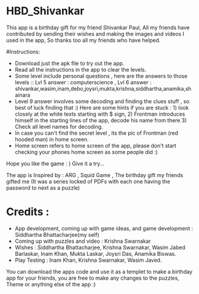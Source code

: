 # HBD_Shivankar
This app is a birthday gift for my friend Shivankar Paul, All my friends have contributed by sending their wishes and making the images and videos I used in the app, So thanks too all my friends who have helped.<br>

#Instructions:
* Download just the apk file to try out the app.
* Read all the instructions in the app to clear the levels.
* Some level include personal questions , here are the answers to those levels :: Lvl 5 answer : computerscience , Lvl 6 answer : shivankar,wasim,inam,debo,joysri,mukta,krishna,siddhartha,anamika,shainara
* Level 9 answer involves some decoding and finding the clues stuff , so best of luck finding that :) Here are some hints if you are stuck : 1) look closely at the white texts starting with $ sign, 2) Frontman introduces himself in the starting lines of the app, decode his name from there 3) Check all level names for decoding.
* In case you can't find the secret level , its the pic of Frontman (red hooded man) in home screen.
* Home screen refers to home screen of the app, please don't start checking your phones home screen as some people did :)

Hope you like the game : ) Give it a try...

The app is Inspired by : ARG , Squid Game , The birthday gift my friends gifted me (It was a series locked of PDFs with each one having the password to next as a puzzle)

# Credits : 
* App development, coming up with game ideas, and game development : Siddhartha Bhattacharjee(my self)
* Coming up with puzzles and video : Krishna Swarnakar
* Wishes : Siddhartha Bhattacharjee, Krishna Swarnakar, Wasim Jabed Barlaskar, Inam Khan, Mukta Laskar, Joysri Das, Anamika Biswas.
* Play Testing : Inam Khan, Krishna Swarnakar, Wasim Javed.

You can download the apps code and use it as a templet to make a birthday app for your friends, you are free to make any changes to the puzzles, Theme or anything else of the app :)
